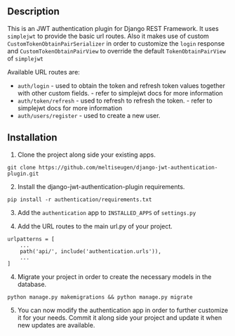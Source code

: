 ## Description

This is an JWT authentication plugin for Django REST Framework.
It uses ```simplejwt``` to provide the basic url routes. Also it makes use of 
custom ```CustomTokenObtainPairSerializer``` in order to customize the ```login``` response 
and ```CustomTokenObtainPairView``` to override the default ```TokenObtainPairView``` of ```simplejwt```

Available URL routes are:
* ```auth/login``` - used to obtain the token and refresh token values together with other custom fields. - refer to simplejwt docs for more information
* ```auth/token/refresh``` - used to refresh to refresh the token. - refer to simplejwt docs for more information
* ```auth/users/register``` - used to create a new user.

## Installation

1. Clone the project along side your existing apps.

```git clone https://github.com/meltiseugen/django-jwt-authentication-plugin.git```

2. Install the django-jwt-authentication-plugin requirements.

```pip install -r authentication/requirements.txt```

3. Add the ```authentication``` app to ```INSTALLED_APPS``` of ```settings.py```

4. Add the URL routes to the main url.py of your project.

```
urlpatterns = [
    ...
    path('api/', include('authentication.urls')),
    ...
]
```

4. Migrate your project in order to create the necessary models in the database.

```python manage.py makemigrations && python manage.py migrate```

5. You can now modify the authentication app in order to further customize it for your needs.
Commit it along side your project and update it when new updates are available.